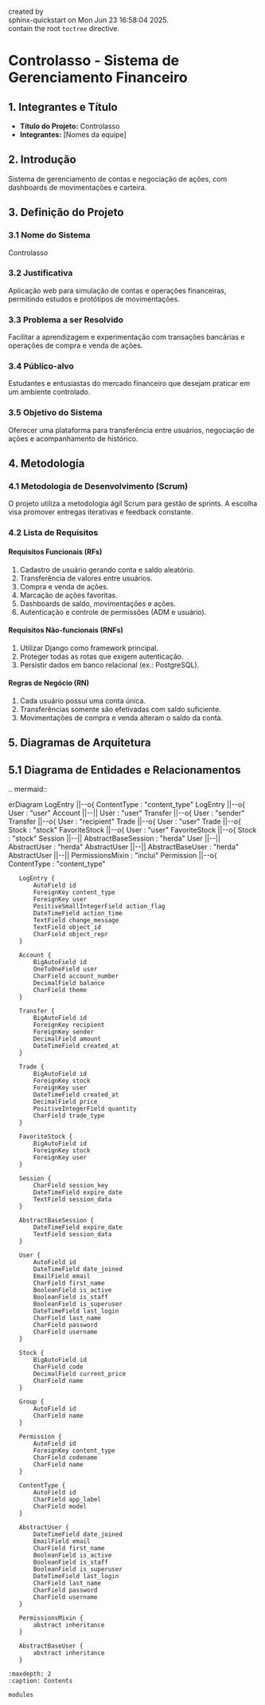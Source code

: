 created by  
sphinx-quickstart on Mon Jun 23 16:58:04 2025.  
contain the root `toctree` directive.

# Controlasso - Sistema de Gerenciamento Financeiro

## 1. Integrantes e Título

- **Título do Projeto:** Controlasso
- **Integrantes:** [Nomes da equipe]

## 2. Introdução

Sistema de gerenciamento de contas e negociação de ações, com dashboards de movimentações e carteira.

## 3. Definição do Projeto

### 3.1 Nome do Sistema

Controlasso

### 3.2 Justificativa

Aplicação web para simulação de contas e operações financeiras, permitindo estudos e protótipos de movimentações.

### 3.3 Problema a ser Resolvido

Facilitar a aprendizagem e experimentação com transações bancárias e operações de compra e venda de ações.

### 3.4 Público-alvo

Estudantes e entusiastas do mercado financeiro que desejam praticar em um ambiente controlado.

### 3.5 Objetivo do Sistema

Oferecer uma plataforma para transferência entre usuários, negociação de ações e acompanhamento de histórico.

## 4. Metodologia

### 4.1 Metodologia de Desenvolvimento (Scrum)

O projeto utiliza a metodologia ágil Scrum para gestão de sprints. A escolha visa promover entregas iterativas e feedback constante.

### 4.2 Lista de Requisitos

#### Requisitos Funcionais (RFs)

1. Cadastro de usuário gerando conta e saldo aleatório.
2. Transferência de valores entre usuários.
3. Compra e venda de ações.
4. Marcação de ações favoritas.
5. Dashboards de saldo, movimentações e ações.
6. Autenticação e controle de permissões (ADM e usuário).

#### Requisitos Não-funcionais (RNFs)

1. Utilizar Django como framework principal.
2. Proteger todas as rotas que exigem autenticação.
3. Persistir dados em banco relacional (ex.: PostgreSQL).

#### Regras de Negócio (RN)

1. Cada usuário possui uma conta única.
2. Transferências somente são efetivadas com saldo suficiente.
3. Movimentações de compra e venda alteram o saldo da conta.

## 5. Diagramas de Arquitetura

5.1 Diagrama de Entidades e Relacionamentos
-------------------------------------------

.. mermaid::

   erDiagram
       LogEntry ||--o{ ContentType : "content_type"
       LogEntry ||--o{ User : "user"
       Account ||--|| User : "user"
       Transfer ||--o{ User : "sender"
       Transfer ||--o{ User : "recipient"
       Trade ||--o{ User : "user"
       Trade ||--o{ Stock : "stock"
       FavoriteStock ||--o{ User : "user"
       FavoriteStock ||--o{ Stock : "stock"
       Session ||--|| AbstractBaseSession : "herda"
       User ||--|| AbstractUser : "herda"
       AbstractUser ||--|| AbstractBaseUser : "herda"
       AbstractUser ||--|| PermissionsMixin : "inclui"
       Permission ||--o{ ContentType : "content_type"

       LogEntry {
           AutoField id
           ForeignKey content_type
           ForeignKey user
           PositiveSmallIntegerField action_flag
           DateTimeField action_time
           TextField change_message
           TextField object_id
           CharField object_repr
       }

       Account {
           BigAutoField id
           OneToOneField user
           CharField account_number
           DecimalField balance
           CharField theme
       }

       Transfer {
           BigAutoField id
           ForeignKey recipient
           ForeignKey sender
           DecimalField amount
           DateTimeField created_at
       }

       Trade {
           BigAutoField id
           ForeignKey stock
           ForeignKey user
           DateTimeField created_at
           DecimalField price
           PositiveIntegerField quantity
           CharField trade_type
       }

       FavoriteStock {
           BigAutoField id
           ForeignKey stock
           ForeignKey user
       }

       Session {
           CharField session_key
           DateTimeField expire_date
           TextField session_data
       }

       AbstractBaseSession {
           DateTimeField expire_date
           TextField session_data
       }

       User {
           AutoField id
           DateTimeField date_joined
           EmailField email
           CharField first_name
           BooleanField is_active
           BooleanField is_staff
           BooleanField is_superuser
           DateTimeField last_login
           CharField last_name
           CharField password
           CharField username
       }

       Stock {
           BigAutoField id
           CharField code
           DecimalField current_price
           CharField name
       }

       Group {
           AutoField id
           CharField name
       }

       Permission {
           AutoField id
           ForeignKey content_type
           CharField codename
           CharField name
       }

       ContentType {
           AutoField id
           CharField app_label
           CharField model
       }

       AbstractUser {
           DateTimeField date_joined
           EmailField email
           CharField first_name
           BooleanField is_active
           BooleanField is_staff
           BooleanField is_superuser
           DateTimeField last_login
           CharField last_name
           CharField password
           CharField username
       }

       PermissionsMixin {
           abstract inheritance
       }

       AbstractBaseUser {
           abstract inheritance
       }

```{toctree}
:maxdepth: 2
:caption: Contents

modules


